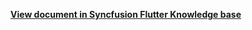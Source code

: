 **[View document in Syncfusion Flutter Knowledge base](https://www.syncfusion.com/kb/10998/how-to-get-datetime-details-while-tapping-the-flutter-event-calendar-elements)**

